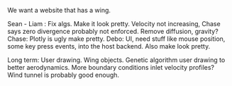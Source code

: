 We want a website that has a wing.

Sean - Liam : Fix algs. Make it look pretty. Velocity not increasing, Chase says zero divergence probably not enforced. Remove diffusion, gravity?
Chase: Plotly is ugly make pretty.
Debo: UI, need stuff like mouse position, some key press events, into the host backend. Also make look pretty.

Long term:
User drawing.
Wing objects.
Genetic algorithm user drawing to better aerodynamics.
More boundary conditions inlet velocity profiles? Wind tunnel is probably good enough.